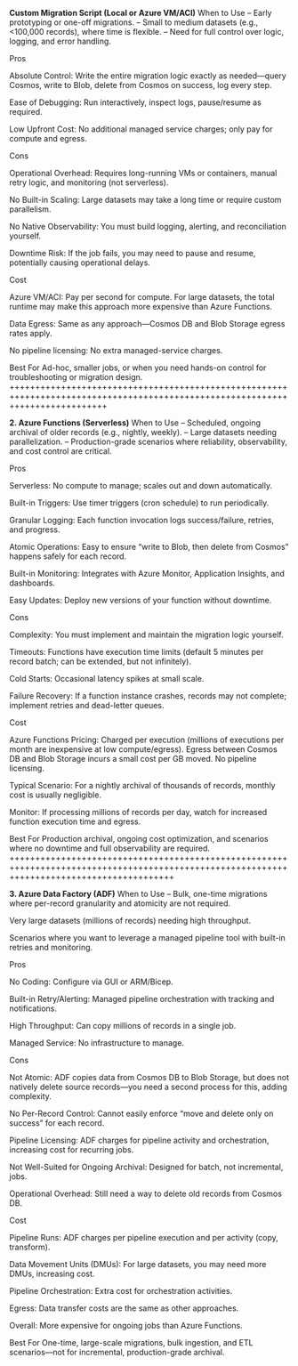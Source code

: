  **Custom Migration Script (Local or Azure VM/ACI)**
When to Use
– Early prototyping or one-off migrations.
– Small to medium datasets (e.g., <100,000 records), where time is flexible.
– Need for full control over logic, logging, and error handling.

Pros

Absolute Control: Write the entire migration logic exactly as needed—query Cosmos, write to Blob, delete from Cosmos on success, log every step.

Ease of Debugging: Run interactively, inspect logs, pause/resume as required.

Low Upfront Cost: No additional managed service charges; only pay for compute and egress.

Cons

Operational Overhead: Requires long-running VMs or containers, manual retry logic, and monitoring (not serverless).

No Built-in Scaling: Large datasets may take a long time or require custom parallelism.

No Native Observability: You must build logging, alerting, and reconciliation yourself.

Downtime Risk: If the job fails, you may need to pause and resume, potentially causing operational delays.

Cost

Azure VM/ACI: Pay per second for compute. For large datasets, the total runtime may make this approach more expensive than Azure Functions.

Data Egress: Same as any approach—Cosmos DB and Blob Storage egress rates apply.

No pipeline licensing: No extra managed-service charges.

Best For
Ad-hoc, smaller jobs, or when you need hands-on control for troubleshooting or migration design.
+++++++++++++++++++++++++++++++++++++++++++++++++++++++++++++++++++++++++++++++++++++++++++++++++++++++++++++++++++++++++++++++

**2. Azure Functions (Serverless)**
When to Use
– Scheduled, ongoing archival of older records (e.g., nightly, weekly).
– Large datasets needing parallelization.
– Production-grade scenarios where reliability, observability, and cost control are critical.

Pros

Serverless: No compute to manage; scales out and down automatically.

Built-in Triggers: Use timer triggers (cron schedule) to run periodically.

Granular Logging: Each function invocation logs success/failure, retries, and progress.

Atomic Operations: Easy to ensure “write to Blob, then delete from Cosmos” happens safely for each record.

Built-in Monitoring: Integrates with Azure Monitor, Application Insights, and dashboards.

Easy Updates: Deploy new versions of your function without downtime.

Cons

Complexity: You must implement and maintain the migration logic yourself.

Timeouts: Functions have execution time limits (default 5 minutes per record batch; can be extended, but not infinitely).

Cold Starts: Occasional latency spikes at small scale.

Failure Recovery: If a function instance crashes, records may not complete; implement retries and dead-letter queues.

Cost

Azure Functions Pricing: Charged per execution (millions of executions per month are inexpensive at low compute/egress). Egress between Cosmos DB and Blob Storage incurs a small cost per GB moved. No pipeline licensing.

Typical Scenario: For a nightly archival of thousands of records, monthly cost is usually negligible.

Monitor: If processing millions of records per day, watch for increased function execution time and egress.

Best For
Production archival, ongoing cost optimization, and scenarios where no downtime and full observability are required.
++++++++++++++++++++++++++++++++++++++++++++++++++++++++++++++++++++++++++++++++++++++++++++++++++++++++++++++++++++++++++++++++++++++++++++

**3. Azure Data Factory (ADF)**
When to Use
– Bulk, one-time migrations where per-record granularity and atomicity are not required.

Very large datasets (millions of records) needing high throughput.

Scenarios where you want to leverage a managed pipeline tool with built-in retries and monitoring.

Pros

No Coding: Configure via GUI or ARM/Bicep.

Built-in Retry/Alerting: Managed pipeline orchestration with tracking and notifications.

High Throughput: Can copy millions of records in a single job.

Managed Service: No infrastructure to manage.

Cons

Not Atomic: ADF copies data from Cosmos DB to Blob Storage, but does not natively delete source records—you need a second process for this, adding complexity.

No Per-Record Control: Cannot easily enforce “move and delete only on success” for each record.

Pipeline Licensing: ADF charges for pipeline activity and orchestration, increasing cost for recurring jobs.

Not Well-Suited for Ongoing Archival: Designed for batch, not incremental, jobs.

Operational Overhead: Still need a way to delete old records from Cosmos DB.

Cost

Pipeline Runs: ADF charges per pipeline execution and per activity (copy, transform).

Data Movement Units (DMUs): For large datasets, you may need more DMUs, increasing cost.

Pipeline Orchestration: Extra cost for orchestration activities.

Egress: Data transfer costs are the same as other approaches.

Overall: More expensive for ongoing jobs than Azure Functions.

Best For
One-time, large-scale migrations, bulk ingestion, and ETL scenarios—not for incremental, production-grade archival.
